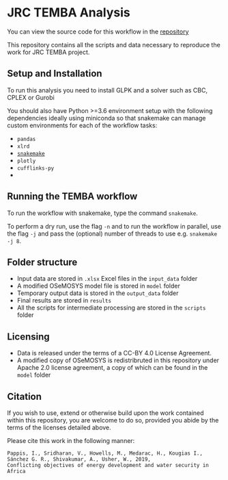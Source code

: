 # JRC TEMBA Analysis

You can view the source code for this workflow in the [repository](https://github.com/KTH-dESA/jrc_temba)

This repository contains all the scripts and data necessary to reproduce the
work for JRC TEMBA project.

## Setup and Installation

To run this analysis you need to install GLPK and a solver such as CBC, CPLEX or Gurobi

You should also have Python >=3.6 environment setup with the following dependencies ideally
using miniconda so that snakemake can manage custom environments for each of the workflow tasks:

- `pandas`
- `xlrd`
- [`snakemake`](https://snakemake.readthedocs.io/en/stable/index.html)
- `plotly`
- `cufflinks-py`
-

## Running the TEMBA workflow

To run the workflow with snakemake, type the command `snakemake`.

To perform a dry run, use the flag `-n` and to run the workflow in parallel, use the flag `-j` and pass the (optional)
number of threads to use e.g. `snakemake -j 8`.

## Folder structure

- Input data are stored in `.xlsx` Excel files in the `input_data` folder
- A modified OSeMOSYS model file is stored in `model` folder
- Temporary output data is stored in the `output_data` folder
- Final results are stored in `results`
- All the scripts for intermediate processing are stored in the `scripts` folder

## Licensing

- Data is released under the terms of a CC-BY 4.0 License Agreement.
- A modified copy of OSeMOSYS is redistribruted in this repository under Apache 2.0 license agreement,
  a copy of which can be found in the `model` folder

## Citation

If you wish to use, extend or otherwise build upon the work contained within this repository, you are
welcome to do so, provided you abide by the terms of the licenses detailed above.

Please cite this work in the following manner:

    Pappis, I., Sridharan, V., Howells, M., Medarac, H., Kougias I., Sánchez G. R., Shivakumar, A., Usher, W., 2019,
    Conflicting objectives of energy development and water security in Africa
